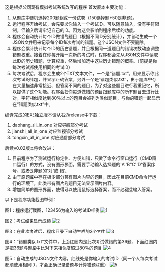这是根据公司现有模拟考试系统改写的程序
首发版本主要功能：
1. 从题库中随机选择200题组成一份试卷（150选择题+50是非题）。
2. 运行程序开始考试，会先要求你输入一个考试ID。可以随意输入，没有字符限制，但输入后请牢记自己的ID。因为这会影响到程序后续的功能。
3. 程序会自动统计每个ID做错的题目（根据不同ID分别统计），并自动生成一个JSON文件用来记录每个ID每次考试的错题。这个JSON文件不要删除。
4. 程序会累计统计每个ID的历史错题，并且根据同一道题目的错误次数动态调整错题权重。接着在你每开始一次新的考试时，程序都会先从JSON文件中读取此ID的历史错题，计算权重，然后增加选中这些历史错题的概率。（前提是你每次考试都使用相同的考试ID）
5. 每次考试后，程序会生成2个TXT文本文件，一个是“错题.txt”，用来显示你此次考试的错题，并显示正确答案。另外一个是“错题类似.txt”，由于题库中存在大量描述非常接近、但答案不同的题目，为了对这些题目进行着重记忆，所以提供了这个功能。程序会把你每道做错的题目跟题库中的所有题目去进行比对，字符相似度达到80%以上的题目会被列为类似题目，与你的错题一起显示在“错题类似.txt”中。

编译完成的EXE独立版本请从右边release中下载：
1. daohang_all_in_one 对应导航部分考试
2. jianshi_all_in_one 对应监视部分考试
3. tongxin_all_in_one 对应通信部分考试

后续v0.02版本将会改进：
1. 目前程序为了测试运行稳定性、方便纠错，只做了命令行窗口运行（CMD窗口运行）的方式，没有图形界面，需要手动输入选择题的'A''B''C''D'答案序号、或者是非题的'对'或'错'。
2. 由于原题库中存在极少部分带有图片内容的题目，因此在目前CMD命令行运行的环境下，此类带有图片的题目无法显示图片内容。
3. 增加简单的图形界面，使得可以使用鼠标选择答案，而不必键盘输入答案。

以下是程序功能截图举例：

图1：程序运行截图，123456为输入的考试ID样例
![1](https://user-images.githubusercontent.com/7235411/229962026-db2652dd-3bc1-4656-85e2-d2bfed877988.png)

图2：考试结束显示成绩
![2](https://user-images.githubusercontent.com/7235411/229962054-44b1ed17-aa31-41d9-8880-c24a3f32f4ad.png)

图3：在此次考试后，程序目录下自动生成的3个文件
![3](https://user-images.githubusercontent.com/7235411/229962070-12d70db2-42ca-487e-b1e4-086dbadf5d62.png)

图4：“错题类似.txt”文件中，上面红圈内是此次考试做错的第36题，下面红圈内是把36题与题库中比对下来相似度超过80%的题目
![4](https://user-images.githubusercontent.com/7235411/229962091-a66389e6-0169-4f05-b534-78787848f309.png)

图5：自动生成的JSON文件内容，红线处是你输入的考试ID（同一个人每次考试都须使用相同ID，才会正确记录错题与计算错题权重）
![5](https://user-images.githubusercontent.com/7235411/229962099-67d06db8-1e72-455a-afd0-604f9eb389c2.png)
